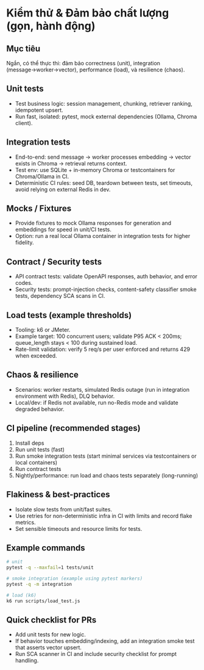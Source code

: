 # Kiểm thử & Đảm bảo chất lượng (gọn, hành động)

## Mục tiêu
Ngắn, có thể thực thi: đảm bảo correctness (unit), integration (message→worker→vector), performance (load), và resilience (chaos).

## Unit tests
- Test business logic: session management, chunking, retriever ranking, idempotent upsert.
- Run fast, isolated: pytest, mock external dependencies (Ollama, Chroma client).

## Integration tests
- End-to-end: send message -> worker processes embedding -> vector exists in Chroma -> retrieval returns context.
- Test env: use SQLite + in-memory Chroma or testcontainers for Chroma/Ollama in CI.
- Deterministic CI rules: seed DB, teardown between tests, set timeouts, avoid relying on external Redis in dev.

## Mocks / Fixtures
- Provide fixtures to mock Ollama responses for generation and embeddings for speed in unit/CI tests.
- Option: run a real local Ollama container in integration tests for higher fidelity.

## Contract / Security tests
- API contract tests: validate OpenAPI responses, auth behavior, and error codes.
- Security tests: prompt-injection checks, content-safety classifier smoke tests, dependency SCA scans in CI.

## Load tests (example thresholds)
- Tooling: k6 or JMeter.
- Example target: 100 concurrent users; validate P95 ACK < 200ms; queue_length stays < 100 during sustained load.
- Rate-limit validation: verify 5 req/s per user enforced and returns 429 when exceeded.

## Chaos & resilience
- Scenarios: worker restarts, simulated Redis outage (run in integration environment with Redis), DLQ behavior.
- Local/dev: if Redis not available, run no-Redis mode and validate degraded behavior.

## CI pipeline (recommended stages)
1. Install deps
2. Run unit tests (fast)
3. Run smoke integration tests (start minimal services via testcontainers or local containers)
4. Run contract tests
5. Nightly/performance: run load and chaos tests separately (long-running)

## Flakiness & best-practices
- Isolate slow tests from unit/fast suites.
- Use retries for non-deterministic infra in CI with limits and record flake metrics.
- Set sensible timeouts and resource limits for tests.

## Example commands
```bash
# unit
pytest -q --maxfail=1 tests/unit

# smoke integration (example using pytest markers)
pytest -q -m integration

# load (k6)
k6 run scripts/load_test.js
```

## Quick checklist for PRs
- Add unit tests for new logic.
- If behavior touches embedding/indexing, add an integration smoke test that asserts vector upsert.
- Run SCA scanner in CI and include security checklist for prompt handling.

